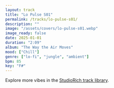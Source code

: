 ```yaml
---
layout: track
title: "Lo Pulse S01"
permalink: /tracks/lo-pulse-s01/
description: ""
image: "/assets/covers/lo-pulse-s01.webp"
image_ready: false
date: 2025-01-01
duration: "2:09"
album: "The Way the Air Moves"
mood: ["Chill"]
genre: ["lo-fi", "jungle", "ambient"]
bpm: 85
key: "F#"
---
```


Explore more vibes in the [StudioRich track library](/tracks/).
